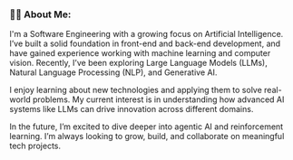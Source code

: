 ### 👨‍💻 About Me:

I'm a Software Engineering with a growing focus on Artificial Intelligence. I’ve built a solid foundation in front-end and back-end development, and have gained experience working with machine learning and computer vision. Recently, I’ve been exploring Large Language Models (LLMs), Natural Language Processing (NLP), and Generative AI.

I enjoy learning about new technologies and applying them to solve real-world problems. My current interest is in understanding how advanced AI systems like LLMs can drive innovation across different domains.

In the future, I’m excited to dive deeper into agentic AI and reinforcement learning. I’m always looking to grow, build, and collaborate on meaningful tech projects.

